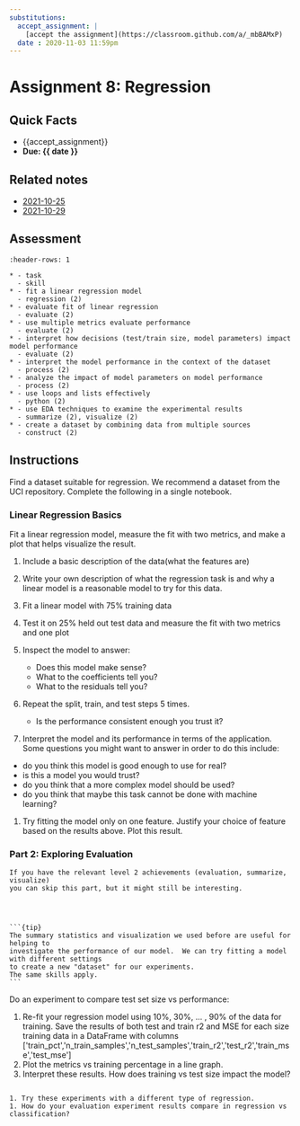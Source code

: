 ```yaml
---
substitutions:
  accept_assignment: |
    [accept the assignment](https://classroom.github.com/a/_mbBAMxP)
  date : 2020-11-03 11:59pm
---
```

# Assignment 8: Regression

## Quick Facts
- {{accept_assignment}}
- __Due: {{ date }}__

## Related notes

- [2021-10-25](../notes/2021-10-25)
- [2021-10-29](../notes/2021-10-29)

## Assessment

```{list-table}
:header-rows: 1

* - task
  - skill
* - fit a linear regression model
  - regression (2)
* - evaluate fit of linear regression
  - evaluate (2)
* - use multiple metrics evaluate performance
  - evaluate (2)
* - interpret how decisions (test/train size, model parameters) impact model performance
  - evaluate (2)
* - interpret the model performance in the context of the dataset
  - process (2)
* - analyze the impact of model parameters on model performance
  - process (2)
* - use loops and lists effectively
  - python (2)
* - use EDA techniques to examine the experimental results
  - summarize (2), visualize (2)
* - create a dataset by combining data from multiple sources
  - construct (2)

```

## Instructions

Find a dataset suitable for regression. We recommend a dataset from the UCI repository.
Complete the following in a single notebook.

### Linear Regression Basics

Fit a linear regression model, measure the fit with two metrics, and make a plot that helps visualize the result.

1. Include a basic description of the data(what the features are)
1. Write  your own description of what the regression task is and why a linear model is a reasonable model to try for this data.
1. Fit a linear model with 75% training data
1. Test it on 25% held out test data and measure the fit with two metrics and one plot
1. Inspect the model to answer:

    - Does this model make sense?
    - What to the coefficients tell you?
    - What to the residuals tell you?
1. Repeat the split, train, and test steps 5 times.

    - Is the performance consistent enough you trust it?
1. Interpret the model and its performance in terms of the application. Some questions you might want to answer in order to do this include:

  - do you think this model is good enough to use for real?
  - is this a model you would trust?
  - do you think that a more complex model should be used?
  - do you think that maybe this task cannot be done with machine learning?
1. Try fitting the model only on one feature. Justify your choice of feature based on the results above.  Plot this result.



### Part 2: Exploring Evaluation

```{note}
If you have the relevant level 2 achievements (evaluation, summarize, visualize)
you can skip this part, but it might still be interesting.
```

````{margin}



```{tip}
The summary statistics and visualization we used before are useful for helping to
investigate the performance of our model.  We can try fitting a model  with different settings
to create a new "dataset" for our experiments.
The same skills apply.
```

````
Do an experiment to compare test set size vs performance:
1. Re-fit your regression model using 10%, 30%, ... , 90% of the data for training. Save the results of both test and train r2 and MSE for each size training data in a DataFrame with columns ['train_pct','n_train_samples','n_test_samples','train_r2','test_r2','train_mse','test_mse']
1. Plot the metrics vs training percentage in a line graph.  
1. Interpret these results.  How does training vs test size impact the model?



```{admonition} Thinking Ahead

1. Try these experiments with a different type of regression.
1. How do your evaluation experiment results compare in regression vs classification?



```
